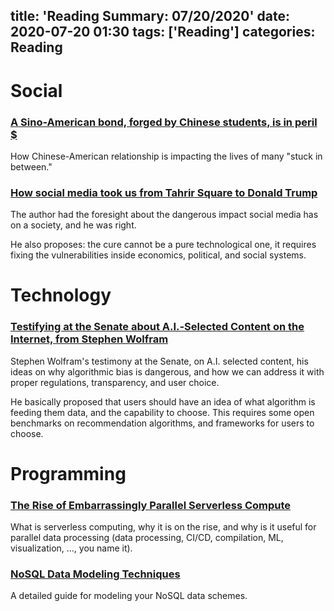 title: 'Reading Summary: 07/20/2020'
date: 2020-07-20 01:30
tags: ['Reading']
categories: Reading
---

# Social

### [A Sino-American bond, forged by Chinese students, is in peril $](https://amp.economist.com/china/2020/07/11/a-sino-american-bond-forged-by-chinese-students-is-in-peril)

How Chinese-American relationship is impacting the lives of many "stuck in between."

### [How social media took us from Tahrir Square to Donald Trump](https://www.technologyreview.com/2018/08/14/240325/how-social-media-took-us-from-tahrir-square-to-donald-trump/amp/)

The author had the foresight about the dangerous impact social media has on a society,
and he was right.

He also proposes: the cure cannot be a pure technological one, it requires fixing the
vulnerabilities inside economics, political, and social systems.

# Technology

### [Testifying at the Senate about A.I.‑Selected Content on the Internet, from Stephen Wolfram](https://writings.stephenwolfram.com/2019/06/testifying-at-the-senate-about-a-i-selected-content-on-the-internet/)

Stephen Wolfram's testimony at the Senate, on A.I. selected content, his ideas on
why algorithmic bias is dangerous, and how we can address it with proper regulations,
transparency, and user choice.

He basically proposed that users should have an idea of what algorithm is feeding them data,
and the capability to choose. This requires some open benchmarks on recommendation algorithms,
and frameworks for users to choose.

# Programming

### [The Rise of Embarrassingly Parallel Serverless Compute](https://davidwells.io/blog/rise-of-embarrassingly-parallel-serverless-compute)

What is serverless computing, why it is on the rise,
and why is it useful for parallel data processing (data processing,
CI/CD, compilation, ML, visualization, ..., you name it).

### [NoSQL Data Modeling Techniques](https://highlyscalable.wordpress.com/2012/03/01/nosql-data-modeling-techniques/)

A detailed guide for modeling your NoSQL data schemes.
